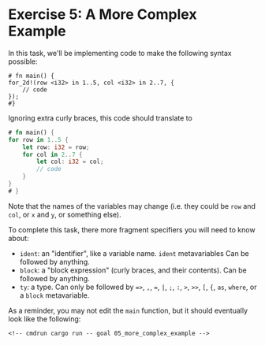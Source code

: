 # Exercise 5: A More Complex Example

In this task, we'll be implementing code to make the following syntax possible:

```rust,ignore
# fn main() {
for_2d!(row <i32> in 1..5, col <i32> in 2..7, {
    // code
});
#}
```

Ignoring extra curly braces, this code should translate to

``` rust
# fn main() {
for row in 1..5 {
    let row: i32 = row;
    for col in 2..7 {
        let col: i32 = col;
        // code
    }
}
# }
```

Note that the names of the variables may change (i.e. they could be `row` and
`col`, or `x` and `y`, or something else).

To complete this task, there more fragment specifiers you will need to know
about:

 - `ident`: an "identifier", like a variable name. `ident` metavariables
    Can be followed by anything.
 - `block`: a "block expression" (curly braces, and their contents).
    Can be followed by anything.
 - `ty`: a type. Can only be followed by `=>`, `,`, `=`, `|`, `;`,
    `:`, `>`, `>>`, `[`, `{`, `as`, `where`, or a `block` metavariable.

As a reminder, you may not edit the `main` function, but it should eventually
look like the following:

<!-- If you can see this text, it means you're not looking at the book.   -->
<!-- Run the cargo command below (without `cmdrun`) to see the real code. -->
```rust,ignore
<!-- cmdrun cargo run -- goal 05_more_complex_example -->
```
